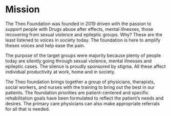 ---
---

# Mission

The Theo Foundation was founded in 2019 driven with the passion to support people with Drugs abuse after effects, mental illnesses, those recovering from sexual violence and epileptic groups. Why? These are the least listened to voices in society today. The foundation is here to amplify theses voices and help ease the pain.

The purpose of the target groups were majority because plenty of people today are silently going through sexual violence, mental illnesses and epileptic cases. The silence is proudly sponsored by stigma. All these affect individual productivity at work, home and in society.

The Theo foundation brings together a group of physicians, therapists, social workers, and nurses with the training to bring out the best in our patients. The foundation priorities are patient-centered and specific rehabilitation goals have been formulated to reflect the patient’s needs and desires. The primary care physicians can also make appropriate referrals for all that is needed.
